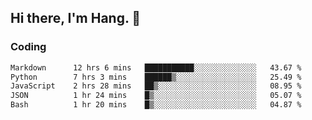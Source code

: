 ## Hi there, I'm Hang. 👋

### Coding

<!--START_SECTION:waka-->

```txt
Markdown      12 hrs 6 mins   ███████████░░░░░░░░░░░░░░   43.67 %
Python        7 hrs 3 mins    ██████▒░░░░░░░░░░░░░░░░░░   25.49 %
JavaScript    2 hrs 28 mins   ██▒░░░░░░░░░░░░░░░░░░░░░░   08.95 %
JSON          1 hr 24 mins    █▒░░░░░░░░░░░░░░░░░░░░░░░   05.07 %
Bash          1 hr 20 mins    █▒░░░░░░░░░░░░░░░░░░░░░░░   04.87 %
```

<!--END_SECTION:waka-->
